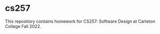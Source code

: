 # cs257
This repository contains homework for CS257: Software Design at Carleton College Fall 2022.
